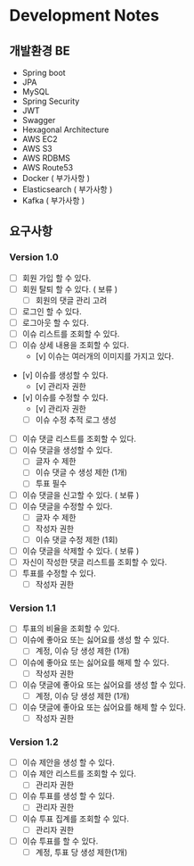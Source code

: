 # Development Notes

## 개발환경 BE
- Spring boot
- JPA
- MySQL
- Spring Security
- JWT
- Swagger
- Hexagonal Architecture
- AWS EC2
- AWS S3
- AWS RDBMS
- AWS Route53
- Docker ( 부가사항 )
- Elasticsearch ( 부가사항 )
- Kafka ( 부가사항 )


## 요구사항
### Version 1.0
- [ ] 회원 가입 할 수 있다.
- [ ] 회원 탈퇴 할 수 있다. ( 보류 )
  - [ ] 회원의 댓글 관리 고려
- [ ] 로그인 할 수 있다.
- [ ] 로그아웃 할 수 있다.
- [ ] 이슈 리스트를 조회할 수 있다.
- [ ] 이슈 상세 내용을 조회할 수 있다.
  - [v] 이슈는 여러개의 이미지를 가지고 있다.
- [v] 이슈를 생성할 수 있다.
  - [v] 관리자 권한
- [v] 이슈를 수정할 수 있다.
  - [v] 관리자 권한
  - [ ] 이슈 수정 추적 로그 생성
- [ ] 이슈 댓글 리스트를 조회할 수 있다.
- [ ] 이슈 댓글을 생성할 수 있다.
  - [ ] 글자 수 제한
  - [ ] 이슈 댓글 수 생성 제한 (1개)
  - [ ] 투표 필수
- [ ] 이슈 댓글을 신고할 수 있다. ( 보류 )
- [ ] 이슈 댓글을 수정할 수 있다.
  - [ ] 글자 수 제한
  - [ ] 작성자 권한
  - [ ] 이슈 댓글 수정 제한 (1회)
- [ ] 이슈 댓글을 삭제할 수 있다. ( 보류 )
- [ ] 자신이 작성한 댓글 리스트를 조회할 수 있다.
- [ ] 투표를 수정할 수 있다.
  - [ ] 작성자 권한

### Version 1.1
- [ ] 투표의 비율을 조회할 수 있다.
- [ ] 이슈에 좋아요 또는 싫어요를 생성 할 수 있다.
  - [ ] 계정, 이슈 당 생성 제한 (1개)
- [ ] 이슈에 좋아요 또는 싫어요를 해제 할 수 있다.
  - [ ] 작성자 권한
- [ ] 이슈 댓글에 좋아요 또는 싫어요를 생성 할 수 있다.
  - [ ] 계정, 이슈 당 생성 제한 (1개)
- [ ] 이슈 댓글에 좋아요 또는 싫어요를 해제 할 수 있다.
  - [ ] 작성자 권한

### Version 1.2
- [ ] 이슈 제안을 생성 할 수 있다.
- [ ] 이슈 제안 리스트를 조회할 수 있다.
  - [ ] 관리자 권한
- [ ] 이슈 투표를 생성 할 수 있다.
  - [ ] 관리자 권한
- [ ] 이슈 투표 집계를 조회할 수 있다.
  - [ ] 관리자 권한
- [ ] 이슈 투표를 할 수 있다.
  - [ ] 계정, 투표 당 생성 제한(1개)

